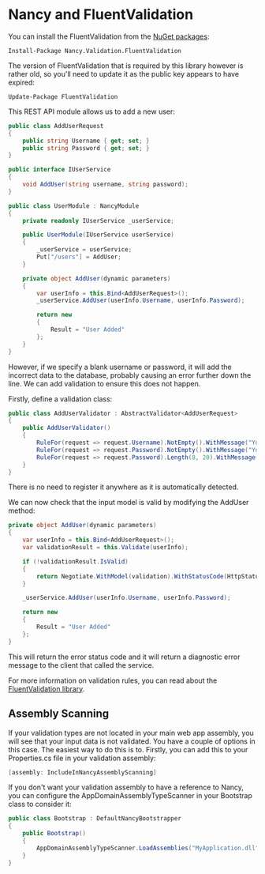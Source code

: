 Nancy and FluentValidation
==========================
You can install the FluentValidation from the [NuGet packages](https://www.nuget.org/packages/Nancy.Validation.FluentValidation/):

    Install-Package Nancy.Validation.FluentValidation

The version of FluentValidation that is required by this library however is rather old, so you'll need to update it as the public key appears to have expired:

    Update-Package FluentValidation

This REST API module allows us to add a new user:

```c#
public class AddUserRequest
{
    public string Username { get; set; }
    public string Password { get; set; }
}

public interface IUserService
{
    void AddUser(string username, string password);
}

public class UserModule : NancyModule
{
    private readonly IUserService _userService;

    public UserModule(IUserService userService)
    {
        _userService = userService;
        Put["/users"] = AddUser;
    }

    private object AddUser(dynamic parameters)
    {
        var userInfo = this.Bind<AddUserRequest>();
        _userService.AddUser(userInfo.Username, userInfo.Password);

        return new
        {
            Result = "User Added"
        };
    }
}
```

However, if we specify a blank username or password, it will add the incorrect data to the database, probably causing an error further down the line. We can add validation to ensure this does not happen.

Firstly, define a validation class:

```c#
public class AddUserValidator : AbstractValidator<AddUserRequest>
{
    public AddUserValidator()
    {
        RuleFor(request => request.Username).NotEmpty().WithMessage("You must specify a username.");
        RuleFor(request => request.Password).NotEmpty().WithMessage("You must specify a password.");
        RuleFor(request => request.Password).Length(8, 20).WithMessage("The password must be between 8 and 20 characters long.");
    }
}
```

There is no need to register it anywhere as it is automatically detected.

We can now check that the input model is valid by modifying the AddUser method:

```c#
private object AddUser(dynamic parameters)
{
    var userInfo = this.Bind<AddUserRequest>();
    var validationResult = this.Validate(userInfo);

    if (!validationResult.IsValid)
    {
        return Negotiate.WithModel(validation).WithStatusCode(HttpStatusCode.BadRequest);
    }

    _userService.AddUser(userInfo.Username, userInfo.Password);

    return new
    {
        Result = "User Added"
    };
}
```
This will return the error status code and it will return a diagnostic error message to the client that called the service.

For more information on validation rules, you can read about the [FluentValidation library](https://github.com/JeremySkinner/FluentValidation).

Assembly Scanning
-----------------
If your validation types are not located in your main web app assembly, you will see that your input data is not validated. You have a couple of options in this case. The easiest way to do this is to. Firstly, you can add this to your Properties.cs file in your validation assembly:

```c#
[assembly: IncludeInNancyAssemblyScanning]
```

If you don't want your validation assembly to have a reference to Nancy, you can configure the AppDomainAssemblyTypeScanner in your Bootstrap class to consider it:

```c#
public class Bootstrap : DefaultNancyBootstrapper
{
    public Bootstrap()
    {
        AppDomainAssemblyTypeScanner.LoadAssemblies("MyApplication.dll");
    }
}
```